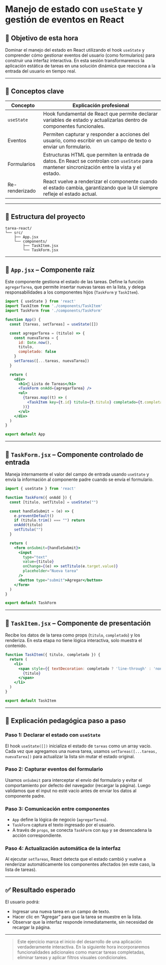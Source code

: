 # Manejo de estado con `useState` y gestión de eventos en React

## 🎯 Objetivo de esta hora

Dominar el manejo del estado en React utilizando el hook `useState` y comprender cómo gestionar eventos del usuario (como formularios) para construir una interfaz interactiva. En esta sesión transformaremos la aplicación estática de tareas en una solución dinámica que reacciona a la entrada del usuario en tiempo real.

---

## 🧠 Conceptos clave

| Concepto       | Explicación profesional                                                                 |
|----------------|------------------------------------------------------------------------------------------|
| `useState`     | Hook fundamental de React que permite declarar variables de estado y actualizarlas dentro de componentes funcionales. |
| Eventos        | Permiten capturar y responder a acciones del usuario, como escribir en un campo de texto o enviar un formulario. |
| Formularios    | Estructuras HTML que permiten la entrada de datos. En React se controlan con `useState` para mantener sincronización entre la vista y el estado. |
| Re-renderizado | React vuelve a renderizar el componente cuando el estado cambia, garantizando que la UI siempre refleje el estado actual. |

---

## 🧩 Estructura del proyecto

```plaintext
tarea-react/
└── src/
    ├── App.jsx
    └── components/
        ├── TaskItem.jsx
        └── TaskForm.jsx
```

---

## 📄 `App.jsx` – Componente raíz

Este componente gestiona el estado de las tareas. Define la función `agregarTarea`, que permite insertar nuevas tareas en la lista, y delega responsabilidades a los componentes hijos (`TaskForm` y `TaskItem`).

```jsx
import { useState } from 'react'
import TaskItem from './components/TaskItem'
import TaskForm from './components/TaskForm'

function App() {
  const [tareas, setTareas] = useState([])

  const agregarTarea = (titulo) => {
    const nuevaTarea = {
      id: Date.now(),
      titulo,
      completado: false
    }
    setTareas([...tareas, nuevaTarea])
  }

  return (
    <div>
      <h1>📝 Lista de Tareas</h1>
      <TaskForm onAdd={agregarTarea} />
      <ul>
        {tareas.map((t) => (
          <TaskItem key={t.id} titulo={t.titulo} completado={t.completado} />
        ))}
      </ul>
    </div>
  )
}

export default App
```

---

## 📄 `TaskForm.jsx` – Componente controlado de entrada

Maneja internamente el valor del campo de entrada usando `useState` y envía la información al componente padre cuando se envía el formulario.

```jsx
import { useState } from 'react'

function TaskForm({ onAdd }) {
  const [titulo, setTitulo] = useState("")

  const handleSubmit = (e) => {
    e.preventDefault()
    if (titulo.trim() === "") return
    onAdd(titulo)
    setTitulo("")
  }

  return (
    <form onSubmit={handleSubmit}>
      <input
        type="text"
        value={titulo}
        onChange={(e) => setTitulo(e.target.value)}
        placeholder="Nueva tarea"
      />
      <button type="submit">Agregar</button>
    </form>
  )
}

export default TaskForm
```

---

## 📄 `TaskItem.jsx` – Componente de presentación

Recibe los datos de la tarea como props (`titulo`, `completado`) y los renderiza. En esta etapa no tiene lógica interactiva, solo muestra el contenido.

```jsx
function TaskItem({ titulo, completado }) {
  return (
    <li>
      <span style={{ textDecoration: completado ? 'line-through' : 'none' }}>
        {titulo}
      </span>
    </li>
  )
}

export default TaskItem
```

---

## 🧠 Explicación pedagógica paso a paso

### Paso 1: Declarar el estado con `useState`

El hook `useState([])` inicializa el estado de `tareas` como un array vacío. Cada vez que agregamos una nueva tarea, usamos `setTareas([...tareas, nuevaTarea])` para actualizar la lista sin mutar el estado original.

### Paso 2: Capturar eventos del formulario

Usamos `onSubmit` para interceptar el envío del formulario y evitar el comportamiento por defecto del navegador (recargar la página). Luego validamos que el input no esté vacío antes de enviar los datos al componente padre.

### Paso 3: Comunicación entre componentes

- `App` define la lógica de negocio (`agregarTarea`).
- `TaskForm` captura el texto ingresado por el usuario.
- A través de `props`, se conecta `TaskForm` con `App` y se desencadena la acción correspondiente.

### Paso 4: Actualización automática de la interfaz

Al ejecutar `setTareas`, React detecta que el estado cambió y vuelve a renderizar automáticamente los componentes afectados (en este caso, la lista de tareas).

---

## ✅ Resultado esperado

El usuario podrá:

- Ingresar una nueva tarea en un campo de texto.
- Hacer clic en “Agregar” para que la tarea se muestre en la lista.
- Observar que la interfaz responde inmediatamente, sin necesidad de recargar la página.

---

> Este ejercicio marca el inicio del desarrollo de una aplicación verdaderamente interactiva. En la siguiente hora incorporaremos funcionalidades adicionales como marcar tareas completadas, eliminar tareas y aplicar filtros visuales condicionales.
